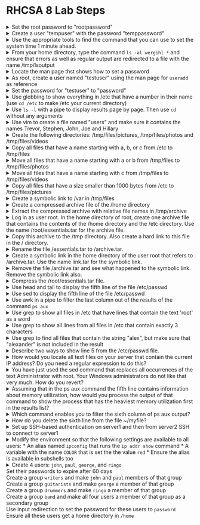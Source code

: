 # RHCSA 8 Lab Steps

<details>
  <summary>Set the root password to "rootpassword"</summary>
  ```bash
  sudo passwd root
  Changing password fot user root.
  rootpassword
  BAD PASSWORD: The apssword contains the user name in some form
  rootpassword
  ```
</details>

<details>
  <summary>Create a user "tempuser" with the password "temppassword"</summary>
  ```bash
  sudo useradd tempuser
  sudo passwd tempuser
  temppassword
  temppassword
  ```
</details>

<details>
  <summary>Use the appropriate tools to find the command that you can use to set the system time 1 minute ahead.</summary>
</details>

<details>
  <summary>From your home directory, type the command <code>ls -al wergihl *</code> and ensure that errors as well as regular output are redirected to a file with the name /tmp/lsoutput</summary>
  <code>ls -al wergihl * &> /tmp/lsoutput</code>
</details>

<details>
  <summary>Locate the man page thst shows how to set a password</summary>
  <code>man -k password</code><br/>
  There are far to many results here to find what is needed<br/>
  <code>man -k password | grep 1</code><br/>
  Checking general commands to see if anything is applicable<br/>
  <code>man -k password | grep 8</code><br/>
  Checking system administration commands to see if anything is applicable<br/>
  <code>man useradd</code><br/>
  Checking an already known command to see if there's anything that can be used (check see also section)<br/>
  <code>man passwd</code><br/>
  Both command and description don't include the word "password" which is why they weren't found<br/>
</details>

<details>
  <summary>As root, create a user named "testuser" using the man page for <code>useradd</code> as reference</summary>
  ```bash
  su -
  <i>root password</i>
  useradd testuser
</details>

<details>
  <summary>Set the password for "testuser" to "password"</summary>
  ```bash
  passwd testuser
  New password: password
  BAD PASSWORD: The password fails the dictionary check - it is based on a dictionary word
  Retype new password: password
  passwd: all authentication tokens updated successfully.
  ```
</details>

<details>
  <summary>Use globbing to show everything in /etc that have a number in their name (use <code>cd /etc</code> to make /etc your current directory)</summary>
  ```bash
  cd /etc
  ls -d *[0-9]*
  ```
</details>

<details>
  <summary>Use <code>ls -l</code> with a pipe to display results page by page. Then use <code>cd</code> without any arguments</summary>
  ```bash
  ls -l | less
  cd
  ```
</details>

<details>
  <summary>Use vim to create a file named "users" and make sure it contains the names Trevor, Stephen, John, Joe and Hillary</summary>
  <code>vim users</code>
</details> 

<details>
  <summary>Create the following directories: /tmp/files/pictures, /tmp/files/photos and /tmp/files/videos</summary>
  <code>mkdir -p /tmp/files/pictures /tmp/files/photos /tmp/files/videos</code><br/>
  The <code>-p</code> option ensures that any subfolders that do not exist get created
</details>

<details>
  <summary>Copy all files that have a name starting with a, b, or c from /etc to /tmp/files</summary>
  <code>cp /etc/[a-c]* /tmp/files</code><br/>
  There will be an warning that some subdirectories were not copied because the <code>-r</code> option was not used. This is expect as we only want the files.
</details>

<details>
  <summary>Move all files that have a name starting with a or b from /tmp/files to /tmp/files/photos</summary>
  ```bash
  cd /tmp/files/
  mv [ab]* photos/
  ```
</details>

<details>
  <summary>Move all files that have a name starting with c from /tmp/files to /tmp/files/videos</summary>
  <code>mv c* videos/</code>
</details>

<details>
  <summary>Copy all files that have a size smaller than 1000 bytes from /etc to /tmp/files/pictures</summary>
  <code>find /etc -size -1000c -exec cp {} pictures \;</code>
</details>

<details>
  <summary>Create a symbolic link to /var in /tmp/files</summary>
  <code>ln -s /var .</code>
</details>

<details>
  <summary>Create a compressed archive file of the /home directory</summary>
  <code>tar cJvf home.tar.xz /home</code>
</details>

<details>
  <summary>Extract the compressed archive with relative file names in /tmp/archive</summary>
  <code>mkdir /tmp/archive; tar xvf home.tar.xz -C /tmp/archive/</code>
</details>

<details>
  <summary>Log in as user root. In the home directory of root, create one archive file that contains the contents of the /home directory and the /etc directory. Use the name /root/essentials.tar for the archive file.</summary>
</details>

<details>
  <summary>Copy this archive to the /tmp directory. Also create a hard link to this file in the / directory.</summary>
</details>

<details>
  <summary>Rename the file /essentials.tar to /archive.tar.</summary>
</details>

<details>
  <summary>Create a symbolic link in the home directory of the user root that refers to /archive.tar. Use the name link.tar for the symbolic link.</summary>
</details>

<details>
  <summary>Remove the file /archive.tar and see what happened to the symbolic link. Remove the symbolic link also.</summary>
</details>

<details>
  <summary>Compress the /root/essentials.tar file.</summary>
</details>

<details>
  <summary>Use head and tail to display the fifth line of the file /etc/passwd</summary>
  <code>head -n 5 /etc/passwd | tail -n 1</code>
</details>

<details>
  <summary>Use sed to display the fifth line of the file /etc/passwd</summary>
  <code>sed -n 5p /etc/passwd</code>
</details>

<details>
  <summary>Use awk in a pipe to filter the last column out of the results of the command <code>ps aux</code></summary>
  <code>ps aux | awk '{ print $NF }'</code>
</details>

<details>
  <summary>Use grep to show all files in /etc that have lines that contain the text 'root' as a word</summary>
  <code>cd /etc</code><br/>
  <code>grep 'root' * 2>/dev/null</code>
</details>

<details>
  <summary>Use grep to show all lines from all files in /etc that contain exactly 3 characters</summary>
  <code>grep '^...$' * 2>/dev/null</code>
</details>

<details>
  <summary>Use grep to find all files that contain the string "alex", but make sure that "alexander" is not included in the result</summary>
  <code>grep '^alex$' * or grep '\<alex\>'</code>
</details>

<details>
  <summary>Describe two ways to show line 5 from the /etc/passwd file.</summary>
</details>

<details>
  <summary>How would you locate all text files on your server that contain the current IP address? Do you need a regular expression to do this?</summary>
</details>

<details>
  <summary>You have just used the sed command that replaces all occurrences of the text Administrator with root. Your Windows administrators do not like that very much. How do you revert?</summary>
</details>

<details>
  <summary>Assuming that in the ps aux command the fifth line contains information about memory utilization, how would you process the output of that command to show the process that has the heaviest memory utilization first in the results list?</summary>
</details>

<details>
  <summary>Which command enables you to filter the sixth column of ps aux output?</summary>
</details>

<details>
  <summary>How do you delete the sixth line from the file ~/myfile?</summary>
</details>

<details>
  <summary>Set up SSH-based authentication on server1 and then from server2 SSH to connect to server1</summary>
</details>

<details>
  <summary>
    Modify the environment so that the following settings are available to all users:
    * An alias named <code>ipconfig</code> that runs the <code>ip addr show</code> command
    * A variable with the name <code>COLOR</code> that is set the the value <code>red</code>
    * Ensure the alias is available in subshells too
  </summary>
  ```bash
  su -
  cd /etc/profile.d/
  vim labenv.sh
  i
  alias ipconfig='ip addr show'
  export COLOR=red
  esc
  :wq
  ```

  Nothing else to do since aliases are already available in subshells by default. The variable will also be available since it was created with <code>export</code>.
</details>

<details>
  <summary>
    Create 4 users: <code>john</code>, <code>paul</code>, <code>george</code>, and <code>ringo</code><br/>
    Set their passwords to expire after 60 days<br/>
    Create a group <code>writers</code> and make <code>john</code> and <code>paul</code> members of that group<br/>
    Create a group <code>guitarists</code> and make <code>george</code> a member of that group<br/>
    Create a group <code>drummers</code> and make <code>ringo</code> a member of that group<br/>
    Create a group <code>band</code> and make all four users a member of that group as a secondary group<br/>
    Use input redirection to set the password for these users to <code>password</code><br/>
    Ensure all these users get a home directory in <code>/home</code>
  </summary>
  <br/>
  The most efficient way to tackle these tasks is not in the order presented

  ```bash
  vim /etc/login.defs
  i
  PASS_MAX_DAYS 60
  *esc*
  :wq
  
  vim /etc/default/useradd
  i
  HOME=/home
  *esc*
  :wq

  groupadd writers
  groupadd drummers
  groupadd band

  useradd -G writers, band john
  useradd -G writers, band paul
  useradd -G guitarists, band george
  useradd -G drummers, band ringo

  for i in john paul george ringo; do echo password | passwd --stdin $i; done
  ```

  If any of the users were already created you would use:

  ```bash
  usermod -aG *GROUPNAME*... *USERNAME*
  ```
  
  The -a is for append, without this the groups will be overwritten with what is listed
</details>